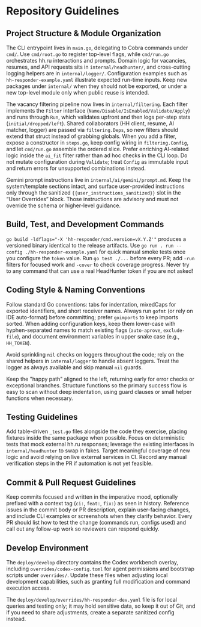 # Repository Guidelines

## Project Structure & Module Organization
The CLI entrypoint lives in `main.go`, delegating to Cobra commands under `cmd/`. Use `cmd/root.go` to register top-level flags, while `cmd/run.go` orchestrates hh.ru interactions and prompts. Domain logic for vacancies, resumes, and API requests sits in `internal/headhunter/`, and cross-cutting logging helpers are in `internal/logger/`. Configuration examples such as `hh-responder-example.yaml` illustrate expected run-time inputs. Keep new packages under `internal/` when they should not be exported, or under a new top-level module only when public reuse is intended.

The vacancy filtering pipeline now lives in `internal/filtering`. Each filter implements the `Filter` interface (`Name/Disable/IsEnabled/Validate/Apply`) and runs through `Run`, which validates upfront and then logs per-step stats (`initial/dropped/left`). Shared collaborators (HH client, resume, AI matcher, logger) are passed via `filtering.Deps`, so new filters should extend that struct instead of grabbing globals. When you add a filter, expose a constructor in `steps.go`, keep config wiring in `filtering.Config`, and let `cmd/run.go` assemble the ordered slice. Prefer enriching AI-related logic inside the `ai_fit` filter rather than ad hoc checks in the CLI loop.
Do not mutate configuration during `Validate`; treat `Config` as immutable input and return errors for unsupported combinations instead.

Gemini prompt instructions live in `internal/ai/gemini/prompt.md`. Keep the system/template sections intact, and surface user-provided instructions only through the sanitized `{{user_instructions_sanitized}}` slot in the “User Overrides” block. Those instructions are advisory and must not override the schema or higher-level guidance.

## Build, Test, and Development Commands
`go build -ldflags="-X 'hh-responder/cmd.version=vX.Y.Z'"` produces a versioned binary identical to the release artifacts. Use `go run . run --config ./hh-responder-example.yaml` for quick manual smoke tests once you configure the `token` value. Run `go test ./...` before every PR; add `-run` filters for focused work and `-cover` to check coverage progress. Never try to any command that can use a real HeadHunter token if you are not asked!

## Coding Style & Naming Conventions
Follow standard Go conventions: tabs for indentation, mixedCaps for exported identifiers, and short receiver names. Always run `gofmt` (or rely on IDE auto-format) before committing; prefer `goimports` to keep imports sorted. When adding configuration keys, keep them lower-case with hyphen-separated names to match existing flags (`auto-aprove`, `exclude-file`), and document environment variables in upper snake case (e.g., `HH_TOKEN`).

Avoid sprinkling `nil` checks on loggers throughout the code; rely on the shared helpers in `internal/logger` to handle absent loggers. Treat the logger as always available and skip manual `nil` guards.

Keep the "happy path" aligned to the left, returning early for error checks or exceptional branches. Structure functions so the primary success flow is easy to scan without deep indentation, using guard clauses or small helper functions when necessary.

## Testing Guidelines
Add table-driven `_test.go` files alongside the code they exercise, placing fixtures inside the same package when possible. Focus on deterministic tests that mock external hh.ru responses; leverage the existing interfaces in `internal/headhunter` to swap in fakes. Target meaningful coverage of new logic and avoid relying on live external services in CI. Record any manual verification steps in the PR if automation is not yet feasible.

## Commit & Pull Request Guidelines
Keep commits focused and written in the imperative mood, optionally prefixed with a context tag (`ci:`, `feat:`, `fix:`) as seen in history. Reference issues in the commit body or PR description, explain user-facing changes, and include CLI examples or screenshots when they clarify behavior. Every PR should list how to test the change (commands run, configs used) and call out any follow-up work so reviewers can respond quickly.

## Develop Environment
The `deploy/develop` directory contains the Codex workbench overlay, including `overrides/codex-config.toml` for agent permissions and bootstrap scripts under `overrides/`. Update these files when adjusting local development capabilities, such as granting full modification and command execution access.

The `deploy/develop/overrides/hh-responder-dev.yaml` file is for local queries and testing only; it may hold sensitive data, so keep it out of Git, and if you need to share adjustments, create a separate sanitized config instead.
